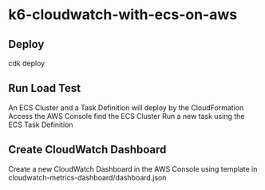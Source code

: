 # k6-cloudwatch-with-ecs-on-aws

## Deploy 
cdk deploy

## Run Load Test
An ECS Cluster and a Task Definition will deploy by the CloudFormation
Access the AWS Console find the ECS Cluster 
Run a new task using the ECS Task Definition

## Create CloudWatch Dashboard
Create a new CloudWatch Dashboard in the AWS Console using template in cloudwatch-metrics-dashboard/dashboard.json
